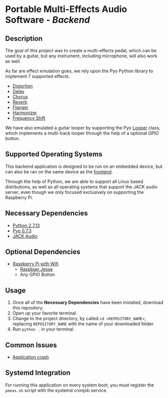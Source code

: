 # Portable Multi-Effects Audio Software - *Backend*

## Description
The goal of this project was to create a multi-effects pedal, which can be used by a guitar, but any instrument, including microphone, will also work as well.

As far are effect emulation goes, we rely upon the Pyo Python library to implement 7 supported effects.

* [ Distortion](http://ajaxsoundstudio.com/pyodoc/api/classes/effects.html#disto)
* [ Delay ]( http://ajaxsoundstudio.com/pyodoc/api/classes/effects.html#delay )
* [ Chorus ](http://ajaxsoundstudio.com/pyodoc/api/classes/effects.html#chorus)
* [ Reverb ]( http://ajaxsoundstudio.com/pyodoc/api/classes/effects.html#strev )
* [ Flanger ]( http://ajaxsoundstudio.com/pyodoc/tutorials/pyoobject2.html )
* [ Harmonizer]( http://ajaxsoundstudio.com/pyodoc/api/classes/effects.html#harmonizer )
* [ Frequency Shift ]( http://ajaxsoundstudio.com/pyodoc/api/classes/effects.html#freqshift )

We have also emulated a guitar looper by supporting the Pyo [Looper](http://ajaxsoundstudio.com/pyodoc/api/classes/tableprocess.html#looper) class, which implements a multi-track looper through the help of a optional GPIO button.

## Supported Operating Systems
This backend application is designed to be run on an embedded device, but can also be ran on the same device as the [frontend](https://github.com/pmeas/pmeas-frontend).

Through the help of Python, we are able to support all Linux based distrbutions, as well as all operating systems that support the JACK audio server, even though we only focused exclusively on supporting the Raspberry Pi.

## Necessary Dependencies
* [Python 2.7.13]( https://www.python.org/downloads/ )
* [Pyo 0.7.3]( http://ajaxsoundstudio.com/software/pyo/ )
* [JACK Audio]( http://www.jackaudio.org/ )

## Optional Dependencies
* [Raspberry Pi with Wifi ]( https://www.raspberrypi.org/products/raspberry-pi-3-model-b/ )
  * [Raspbian Jesse](https://www.raspberrypi.org/downloads/raspbian/)
  * Any GPIO Button

## Usage
1. Once all of the **Necessary Dependencies** have been installed, download this repository.
2. Open up your favorite terminal.
3. Change to the project directory, by called `cd <REPOSITORY_NAME>`; replacing `REPOSITORY_NAME` with the name of your downloaded folder.
4. Run `python .` in your terminal.

## Common Issues
* [Application crash](https://github.com/pmeas/pmeas-backend/issues/64)

## Systemd Integration
For running this application on every system boot, you must register the `pmeas.sh` script with the systemd cronjob service.
